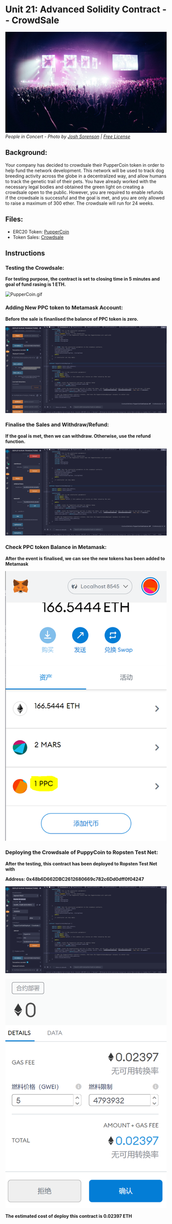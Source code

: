 # Unit 21: Advanced Solidity Contract -- CrowdSale

![crowd](Images/crowd.jpg)
_People in Concert - Photo by [Josh Sorenson](https://www.pexels.com/@joshsorenson?utm_content=attributionCopyText&utm_medium=referral&utm_source=pexels) | [Free License](https://www.pexels.com/license/)_


## Background:

Your company has decided to crowdsale their PupperCoin token in order to help fund the network development.
This network will be used to track dog breeding activity across the globe in a decentralized way, and allow humans to track the genetic trail of their pets. You have already worked with the necessary legal bodies and obtained the green light on creating a crowdsale open to the public. However, you are required to enable refunds if the crowdsale is successful and the goal is met, and you are only allowed to raise a maximum of 300 ether. The crowdsale will run for 24 weeks.


## Files:
* ERC20 Token: [PupperCoin](Puppercoin.sol) 
* Token Sales: [Crowdsale](Crowdsale.sol) 


## **Instructions**

### **Testing the Crowdsale:**
**For testing purpose, the contract is set to closing time in 5 minutes and goal of fund rasing is 1 ETH.**

![PupperCoin.gif](Images/PupperCoin.gif)


### **Adding New PPC token to Metamask Account:**
**Before the sale is finanlised the balance of PPC token is zero.**

![PupperCointoWallet.gif](Images/PupperCointoWallet.gif)


### **Finalise the Sales and Withdraw/Refund:**
**If the goal is met, then we can withdraw. Otherwise, use the refund function.**

![PupperCointoFinalized.gif](Images/PupperCointoFinalized.gif)

### **Check PPC token Balance in Metamask:**
**After the event is finalised, we can see the new tokens has been added to Metamask**

![coininwallet.PNG](Images/coininwallet.PNG)

### **Deploying the Crowdsale of PuppyCoin to Ropsten Test Net:**
**After the testing, this contract has been deployed to Ropsten Test Net with**

**Address: 0x48b6D662DBC2612680669c782c6Dd0dff0f04247**

![PupperCointoRopsten.gif](Images/PupperCointoRopsten.gif)

![reposten.PNG](Images/reposten.PNG)

**The estimated cost of deploy this contract is 0.02397 ETH**